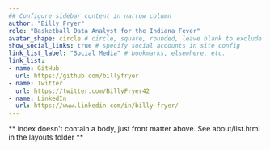 ```yaml
---
## Configure sidebar content in narrow column
author: "Billy Fryer"
role: "Basketball Data Analyst for the Indiana Fever"
avatar_shape: circle # circle, square, rounded, leave blank to exclude
show_social_links: true # specify social accounts in site config
link_list_label: "Social Media" # bookmarks, elsewhere, etc.
link_list:
- name: GitHub
  url: https://github.com/billyfryer
- name: Twitter
  url: https://twitter.com/BillyFryer42
- name: LinkedIn
  url: https://www.linkedin.com/in/billy-fryer/
---
```


** index doesn't contain a body, just front matter above.
See about/list.html in the layouts folder **
